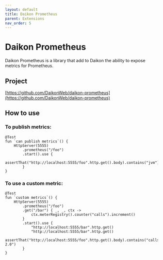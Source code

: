 ```yaml
---
layout: default
title: Daikon Prometheus
parent: Extensions
nav_order: 5
---
```


# Daikon Prometheus
Daikon Prometheus is a library that add to Daikon the ability to expose metrics for Prometheus.

## Project
[https://github.com/DaikonWeb/daikon-prometheus](https://github.com/DaikonWeb/daikon-prometheus)

## How to use

### To publish metrics:
```
@Test
fun `can publish metrics`() {
    HttpServer(5555)
        .prometheus("/foo")
        .start().use {
            assertThat("http://localhost:5555/foo".http.get().body).contains("jvm")
        }
}
```

### To use a custom metric:
```
@Test
fun `custom metrics`() {
    HttpServer(5555)
        .prometheus("/foo")
        .get("/bar") { _, _, ctx ->
            ctx.meterRegistry().counter("calls").increment()
        }
        .start().use {
            "http://localhost:5555/bar".http.get()
            "http://localhost:5555/bar".http.get()
            assertThat("http://localhost:5555/foo".http.get().body).contains("calls_total 2.0")
        }
}
```
